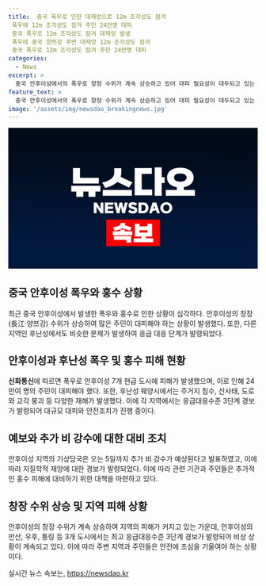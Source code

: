 ```yaml
---
title:  중국 폭우로 인한 대재앙으로 12m 조각상도 잠겨
 폭우에 12m 조각상도 잠겨 주민 24만명 대피
 중국 폭우로 12m 조각상도 잠겨 대재앙 발생
 폭우에 중국 양쯔강 주변 대재앙 12m 조각상도 잠겨
 중국 폭우로 12m 조각상도 잠겨 주민 24만명 대피
categories:
  - News
excerpt: >
  중국 안후이성에서의 폭우로 창장 수위가 계속 상승하고 있어 대피 필요성이 대두되고 있는 상황. 폭우가 계속되는 가운데 안후이성에서 24만여 명의 주민이 대피하게 되었으며, 지진학적 재앙에 대한 경보가 발령되었다. 이에 따라 안후이성의 여러 지역에 추가 비가 예상되고 있으며, 수위가 계속 상승하는 가운데 응급대응이 이뤄지고 있다. 또한 후난성 웨양시에서는 주거지 침수와 산사태, 도로와 교각 붕괴 등의 피해가 발생하고 있는 상황.
feature_text: >
  중국 안후이성에서의 폭우로 창장 수위가 계속 상승하고 있어 대피 필요성이 대두되고 있는 상황. 폭우가 계속되는 가운데 안후이성에서 24만여 명의 주민이 대피하게 되었으며, 지진학적 재앙에 대한 경보가 발령되었다. 이에 따라 안후이성의 여러 지역에 추가 비가 예상되고 있으며, 수위가 계속 상승하는 가운데 응급대응이 이뤄지고 있다. 또한 후난성 웨양시에서는 주거지 침수와 산사태, 도로와 교각 붕괴 등의 피해가 발생하고 있는 상황.
image: '/assets/img/newsdao_breakingnews.jpg'
---
```


<p><img src="/assets/img/newsdao_breakingnews.jpg" alt="firstkoreanews 속보" /></p>

<h2 data-ke-size="size26">중국 안후이성 폭우와 홍수 상황</h2>

<p data-ke-size="size16">최근 중국 안후이성에서 발생한 폭우와 홍수로 인한 상황이 심각하다. 안후이성의 창장(長江·양쯔강) 수위가 상승하여 많은 주민이 대피해야 하는 상황이 발생했다. 또한, 다른 지역인 후난성에서도 비슷한 문제가 발생하여 응급 대응 단계가 발령되었다.</p>

<h2 data-ke-size="size24">안후이성과 후난성 폭우 및 홍수 피해 현황</h2>

<p data-ke-size="size16"><b>신화통신</b>에 따르면 폭우로 안후이성 7개 현급 도시에 피해가 발생했으며, 이로 인해 24만여 명의 주민이 대피해야 했다. 또한, 후난성 웨양시에서는 주거지 침수, 산사태, 도로와 교각 붕괴 등 다양한 재해가 발생했다. 이에 각 지역에서는 응급대응수준 3단계 경보가 발령되어 대규모 대피와 안전조치가 진행 중이다.</p>

<h2 data-ke-size="size24">예보와 추가 비 강수에 대한 대비 조치</h2>

<p data-ke-size="size16">안후이성 지역의 기상당국은 오는 5일까지 추가 비 강수가 예상된다고 발표하였고, 이에 따라 지질학적 재앙에 대한 경보가 발령되었다. 이에 따라 관련 기관과 주민들은 추가적인 홍수 피해에 대비하기 위한 대책을 마련하고 있다.</p>

<h2 data-ke-size="size24">창장 수위 상승 및 지역 피해 상황</h2>

<p data-ke-size="size16">안후이성의 창장 수위가 계속 상승하여 지역의 피해가 커지고 있는 가운데, 안후이성의 만산, 우후, 퉁링 등 3개 도시에서는 최고 응급대응수준 3단계 경보가 발령되어 비상 상황이 계속되고 있다. 이에 따라 주변 지역과 주민들은 안전에 초심을 기울여야 하는 상황이다.</p>
실시간 뉴스 속보는, <a href="https://newsdao.kr" rel="dofollow">https://newsdao.kr</a>



